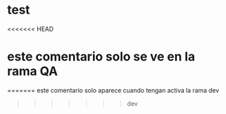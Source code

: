 # test
<<<<<<< HEAD

# este comentario solo se ve en la rama QA
=======
este comentario solo aparece cuando tengan activa la rama dev
>>>>>>> dev

